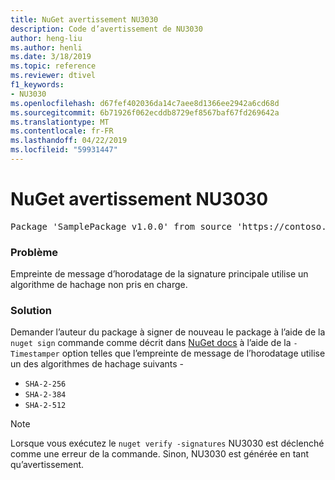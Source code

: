 ```yaml
---
title: NuGet avertissement NU3030
description: Code d’avertissement de NU3030
author: heng-liu
ms.author: henli
ms.date: 3/18/2019
ms.topic: reference
ms.reviewer: dtivel
f1_keywords:
- NU3030
ms.openlocfilehash: d67fef402036da14c7aee8d1366ee2942a6cd68d
ms.sourcegitcommit: 6b71926f062ecddb8729ef8567baf67fd269642a
ms.translationtype: MT
ms.contentlocale: fr-FR
ms.lasthandoff: 04/22/2019
ms.locfileid: "59931447"
---
```

# <a name="nuget-warning-nu3030"></a>NuGet avertissement NU3030

<pre>Package 'SamplePackage v1.0.0' from source 'https://contoso.com/index.json': The primary signature's timestamp's message imprint uses an unsupported hash algorithm.</pre>

### <a name="issue"></a>Problème

Empreinte de message d’horodatage de la signature principale utilise un algorithme de hachage non pris en charge.  


### <a name="solution"></a>Solution

Demander l’auteur du package à signer de nouveau le package à l’aide de la `nuget sign` commande comme décrit dans [NuGet docs](https://docs.microsoft.com/en-us/nuget/create-packages/sign-a-package) à l’aide de la `-Timestamper` option telles que l’empreinte de message de l’horodatage utilise un des algorithmes de hachage suivants -
* `SHA-2-256`
* `SHA-2-384`
* `SHA-2-512`


> [!Note]
> Lorsque vous exécutez le `nuget verify -signatures` NU3030 est déclenché comme une erreur de la commande. Sinon, NU3030 est générée en tant qu’avertissement.